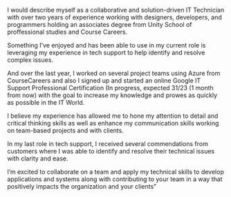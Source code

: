 I would describe myself as a collaborative and solution-driven IT Technician with over two years of experience working with designers, developers, and programmers holding an associates degree from Unity School of proffessional studies and Course Careers. 

Something I’ve enjoyed and has been able to use in my current role is leveraging my experience in tech support to help identify and resolve complex issues. 

And over the last year, I worked on several project teams using Azure from CourseCareers and also I signed up and started an online Google IT Support Professional Certification (In progress, expected 31/23 (1 month from now) with the goal to increase my knowledge and prowes as quickly as possible in the IT World.

 I believe my experience has allowed me to hone my attention to detail and critical thinking skills as well as enhance my communication skills working on team-based projects and with clients. 

In my last role in tech support, I received several commendations from customers where I was able to identify and resolve their technical issues with clarity and ease. 

I’m excited to collaborate on a team and apply my technical skills to develop applications and systems along with contributing to your team in a way that positively impacts the organization and your clients”
